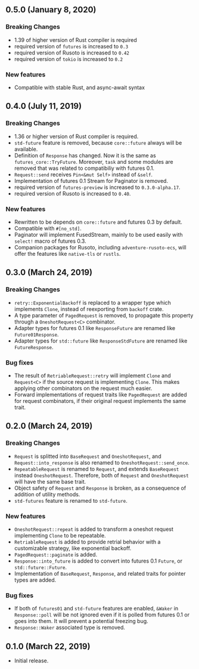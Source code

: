0.5.0 (January 8, 2020)
--------------------

### Breaking Changes

 - 1.39 of higher version of Rust compiler is required
 - required version of `futures` is increased to `0.3`
 - required version of Rusoto is increased to `0.42`
 - required version of `tokio` is increased to `0.2`

### New features

 - Compatible with stable Rust, and async-await syntax

0.4.0 (July 11, 2019)
--------------------

### Breaking Changes

 - 1.36 or higher version of Rust compiler is required.
 - `std-future` feature is removed, because `core::future` always will be
   available.
 - Definition of `Response` has changed. Now it is the same as
   `futures_core::TryFuture`. Moreover, `task` and some modules are removed
   that was related to compatibiliy with futures 0.1.
 - `Request::send` receives `Pin<&mut Self>` instead of `&self`.
 - Implementation of futures 0.1 Stream for Paginator is removed.
 - required version of `futures-preview` is increased to `0.3.0-alpha.17`.
 - required version of Rusoto is increased to `0.40`.

### New features

 - Rewritten to be depends on `core::future` and futures 0.3 by default.
 - Compatible with `#[no_std]`.
 - Paginator will implement FusedStream, mainly to be used easily with
   `select!` macro of futures 0.3.
 - Companion packages for Rusoto, including `adventure-rusoto-ecs`, will offer
   the features like `native-tls` or `rustls`.

0.3.0 (March 24, 2019)
----------------------

### Breaking Changes

 - `retry::ExponentialBackoff` is replaced to a wrapper type which implements
   `Clone`, instead of reexporting from `backoff` crate.
 - A type parameter of `PagedRequest` is removed, to propagate this property
   through a `OneshotRequest<C>` combinator.
 - Adapter types for futures 0.1 like `ResponseFuture` are renamed like
   `Future01Response`.
 - Adapter types for `std::future` like `ResponseStdFuture` are renamed like
   `FutureResponse`.

### Bug fixes

 - The result of `RetriableRequest::retry` will implement `Clone` and
   `Request<C>` if the source request is implementing `Clone`. This makes
   applying other combinators on the request much easier.
 - Forward implementations of request traits like `PagedRequest` are added for
   request combinators, if their original request implements the same trait.

0.2.0 (March 24, 2019)
----------------------

### Breaking Changes

 - `Request` is splitted into `BaseRequest` and `OneshotRequest`, and
   `Request::into_response` is also renamed to `OneshotRequest::send_once`.
 - `RepeatableRequest` is renamed to `Request`, and extends `BaseRequest`
   instead `OneshotRequest`. Therefore, both of `Request` and `OneshotRequest`
   will have the same base trait.
 - Object safety of `Request` and `Response` is broken, as a consequence of
   addition of utility methods.
 - `std-futures` feature is renamed to `std-future`.

### New features

 - `OneshotRequest::repeat` is added to transform a oneshot request
   implementing `Clone` to be repeatable.
 - `RetriableRequest` is added to provide retrial behavior with a customizable
   strategy, like exponential backoff.
 - `PagedRequest::paginate` is added.
 - `Response::into_future` is added to convert into futures 0.1 `Future`, or
   `std::future::Future`.
 - Implementation of `BaseRequest`, `Response`, and related traits for pointer
   types are added.

### Bug fixes

 - If both of `futures01` and `std-future` features are enabled, `&Waker` in
   `Response::poll` will be not ignored even if it is polled from futures 0.1
   or goes into them. It will prevent a potential freezing bug.
 - `Response::Waker` associated type is removed.

0.1.0 (March 22, 2019)
----------------------

 - Initial release.
